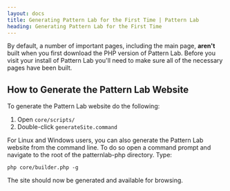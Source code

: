 ```yaml
---
layout: docs
title: Generating Pattern Lab for the First Time | Pattern Lab
heading: Generating Pattern Lab for the First Time
---
```


By default, a number of important pages, including the main page, **aren't** built when you first download the PHP version of Pattern Lab. Before you visit your install of Pattern Lab you'll need to make sure all of the necessary pages have been built. 

## How to Generate the Pattern Lab Website

To generate the Pattern Lab website do the following:

1. Open `core/scripts/`
2. Double-click `generateSite.command`

For Linux and Windows users, you can also generate the Pattern Lab website from the command line. To do so open a command prompt and navigate to the root of the patternlab-php directory. Type:

    php core/builder.php -g

The site should now be generated and available for browsing.